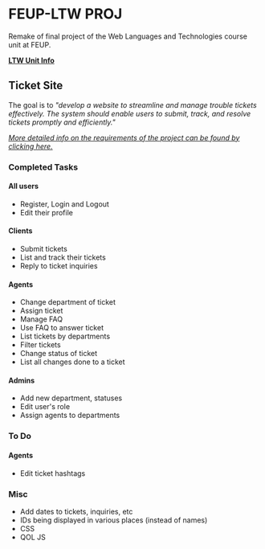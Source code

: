 # FEUP-LTW PROJ

Remake of final project of the Web Languages and Technologies course unit at FEUP.

[**LTW Unit Info**](https://sigarra.up.pt/feup/pt/ucurr_geral.ficha_uc_view?pv_ocorrencia_id=501681)

## Ticket Site

The goal is to *"develop a website to streamline and manage trouble tickets effectively. The system should enable users to submit, track, and resolve tickets promptly and efficiently."*

[*More detailed info on the requirements of the project can be found by clicking here.*](https://web.fe.up.pt/~arestivo/page/courses/ltw/project/)

### Completed Tasks

#### All users
- Register, Login and Logout
- Edit their profile

#### Clients
- Submit tickets
- List and track their tickets
- Reply to ticket inquiries

#### Agents
- Change department of ticket
- Assign ticket
- Manage FAQ
- Use FAQ to answer ticket
- List tickets by departments
- Filter tickets
- Change status of ticket
- List all changes done to a ticket

#### Admins
- Add new department, statuses
- Edit user's role
- Assign agents to departments

### To Do

#### Agents
- Edit ticket hashtags

### Misc
- Add dates to tickets, inquiries, etc
- IDs being displayed in various places (instead of names)
- CSS
- QOL JS

